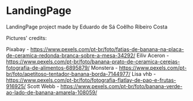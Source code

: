 # LandingPage

LandingPage project made by Eduardo de Sá Coêlho Ribeiro Costa

Pictures' credits:

Pixabay - https://www.pexels.com/pt-br/foto/fatias-de-banana-na-placa-de-ceramica-redonda-branca-sobre-a-mesa-34292/
Eiliv Aceron - https://www.pexels.com/pt-br/foto/banana-prato-de-ceramica-cerejas-fotografia-de-alimentos-6895879/
Monstera - https://www.pexels.com/pt-br/foto/apetitoso-tentador-banana-borda-7144977/
Lisa vhb - https://www.pexels.com/pt-br/foto/fotografia-flatlay-de-pao-e-frutas-916925/
Scott Webb - https://www.pexels.com/pt-br/foto/banana-verde-ao-lado-de-banana-amarela-108059/
